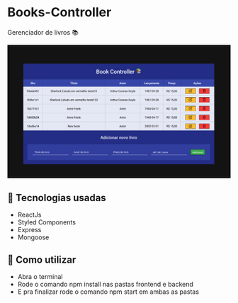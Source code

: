 # Books-Controller
Gerenciador de livros 📚

<img src="./print.png"/>

## 🚀 Tecnologias usadas
* ReactJs
* Styled Components
* Express
* Mongoose

## 🤔 Como utilizar
* Abra o terminal
* Rode o comando npm install nas pastas frontend e backend
* E pra finalizar rode o comando npm start em ambas as pastas

